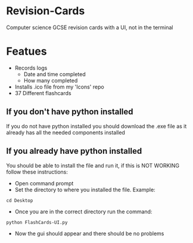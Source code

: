 # Revision-Cards
Computer science GCSE revision cards with a UI, not in the terminal

# Featues
- Records logs
    - Date and time completed
    - How many completed
- Installs .ico file from my 'Icons' repo
- 37 Different flashcards

## If you don't have python installed
If you do not have python installed you should download the .exe file as it already has all the needed components installed

## If you already have python installed
You should be able to install the file and run it, if this is NOT WORKING follow these instructions:
- Open command prompt
- Set the directory to where you installed the file. Example:
```text
cd Desktop
```
- Once you are in the correct directory run the command:
```text
python FlashCards-UI.py
```
- Now the gui should appear and there should be no problems

